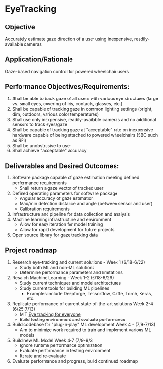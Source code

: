 # EyeTracking
## Objective
Accurately estimate gaze direction of a user using inexpensive, readily-available cameras

## Application/Rationale
Gaze-based navigation control for powered wheelchair users

## Performance Objectives/Requirements:
1. Shall be able to track gaze of all users with various eye structures (large vs. small eyes, covering of iris, contacts, glasses, etc.)
2. Shall be capable of tracking gaze in common lighting settings (bright, dim, outdoors, various color temperatures)
3. Shall use only inexpensive, readily-available cameras and no additional sensors to track eyes/gaze
4. Shall be capable of tracking gaze at "acceptable" rate on inexpensive hardware capable of being attached to powered wheelchairs (SBC such as RPi)
5. Shall be unobstrusive to user
6. Shall achieve "acceptable" accuracy

## Deliverables and Desired Outcomes:
1. Software package capable of gaze estimation meeting defined performance requirements
    * Shall return a gaze vector of tracked user
2. Defined operating parameters for software package
    * Angular accuracy of gaze estimation
    * Max/min detection distance and angle (between sensor and user)
    * Calibration requirements
3. Infrastructure and pipeline for data collection and analysis
4. Machine learning infrastructure and environment
    * Allow for easy iteration for model training
    * Allow for rapid development for future projects
5. Open source library for gaze tracking data

## Project roadmap
1. Research eye-tracking and current solutions - Week 1 (6/18-6/22)
    * Study both ML and non-ML solutions
    * Determine performance parameters and limitations
2. Resarch Machine Learning - Week 1-2 (6/18-6/29)
    * Study current techniques and model architectures
    * Study current tools for building ML pipelines
        * Examples include Deepforge, Tensorflow, Caffe, Torch, Keras, etc.
3. Replicate performance of current state-of-the-art solutions Week 2-4 (6/25-7/13)
    * MIT [Eye tracking for everyone](http://gazecapture.csail.mit.edu/)
    * Build testing environment and evaluate performance
5. Build codebase for "plug-n-play" ML development Week 4 - (7/9-7/13)
    * Aim to minimize work required to train and implement various ML models
4. Build new ML Model Week 4-7 (7/9-9/3
    * Ignore runtime performance optimization
    * Evaluate performance in testing environment
    * Iterate and re-evaluate
5. Evaluate performance and progress, build continued roadmap
    
        
